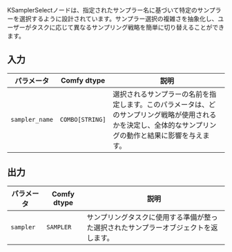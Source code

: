 
KSamplerSelectノードは、指定されたサンプラー名に基づいて特定のサンプラーを選択するように設計されています。サンプラー選択の複雑さを抽象化し、ユーザーがタスクに応じて異なるサンプリング戦略を簡単に切り替えることができます。

## 入力

| パラメータ         | Comfy dtype | 説明                                                                                      |
|-------------------|-------------|------------------------------------------------------------------------------------------------|
| `sampler_name`    | `COMBO[STRING]` | 選択されるサンプラーの名前を指定します。このパラメータは、どのサンプリング戦略が使用されるかを決定し、全体的なサンプリングの動作と結果に影響を与えます。 |

## 出力

| パラメータ   | Comfy dtype | 説明                                                                 |
|-------------|-------------|-----------------------------------------------------------------------------|
| `sampler`   | `SAMPLER`   | サンプリングタスクに使用する準備が整った選択されたサンプラーオブジェクトを返します。 |

